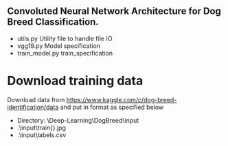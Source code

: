 ## Convoluted Neural Network Architecture for Dog Breed Classification.

- utils.py Utility file to handle file IO
- vgg19.py Model specification
- train_model.py train_specification

# Download training data 
Download data from https://www.kaggle.com/c/dog-breed-identification/data and put in format as specified below

- Directory: \Deep-Learning\DogBreed\input
- .\input\train\{}.jpg
- .\input\labels.csv